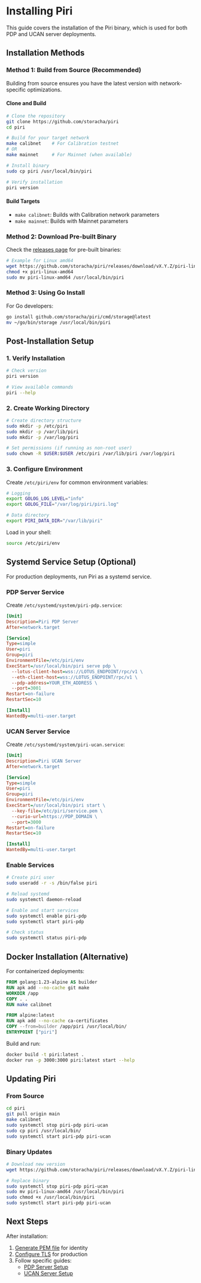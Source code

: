 # Installing Piri

This guide covers the installation of the Piri binary, which is used for both PDP and UCAN server deployments.

## Installation Methods

### Method 1: Build from Source (Recommended)

Building from source ensures you have the latest version with network-specific optimizations.

#### Clone and Build

```bash
# Clone the repository
git clone https://github.com/storacha/piri
cd piri

# Build for your target network
make calibnet    # For Calibration testnet
# OR
make mainnet     # For Mainnet (when available)

# Install binary
sudo cp piri /usr/local/bin/piri

# Verify installation
piri version
```

#### Build Targets

- `make calibnet`: Builds with Calibration network parameters
- `make mainnet`: Builds with Mainnet parameters

### Method 2: Download Pre-built Binary

Check the [releases page](https://github.com/storacha/piri/releases) for pre-built binaries:

```bash
# Example for Linux amd64
wget https://github.com/storacha/piri/releases/download/vX.Y.Z/piri-linux-amd64
chmod +x piri-linux-amd64
sudo mv piri-linux-amd64 /usr/local/bin/piri
```

### Method 3: Using Go Install

For Go developers:

```bash
go install github.com/storacha/piri/cmd/storage@latest
mv ~/go/bin/storage /usr/local/bin/piri
```

## Post-Installation Setup

### 1. Verify Installation

```bash
# Check version
piri version

# View available commands
piri --help
```

### 2. Create Working Directory

```bash
# Create directory structure
sudo mkdir -p /etc/piri
sudo mkdir -p /var/lib/piri
sudo mkdir -p /var/log/piri

# Set permissions (if running as non-root user)
sudo chown -R $USER:$USER /etc/piri /var/lib/piri /var/log/piri
```

### 3. Configure Environment

Create `/etc/piri/env` for common environment variables:

```bash
# Logging
export GOLOG_LOG_LEVEL="info"
export GOLOG_FILE="/var/log/piri/piri.log"

# Data directory
export PIRI_DATA_DIR="/var/lib/piri"
```

Load in your shell:
```bash
source /etc/piri/env
```

## Systemd Service Setup (Optional)

For production deployments, run Piri as a systemd service.

### PDP Server Service

Create `/etc/systemd/system/piri-pdp.service`:

```ini
[Unit]
Description=Piri PDP Server
After=network.target

[Service]
Type=simple
User=piri
Group=piri
EnvironmentFile=/etc/piri/env
ExecStart=/usr/local/bin/piri serve pdp \
  --lotus-client-host=wss://LOTUS_ENDPOINT/rpc/v1 \
  --eth-client-host=wss://LOTUS_ENDPOINT/rpc/v1 \
  --pdp-address=YOUR_ETH_ADDRESS \
  --port=3001
Restart=on-failure
RestartSec=10

[Install]
WantedBy=multi-user.target
```

### UCAN Server Service

Create `/etc/systemd/system/piri-ucan.service`:

```ini
[Unit]
Description=Piri UCAN Server
After=network.target

[Service]
Type=simple
User=piri
Group=piri
EnvironmentFile=/etc/piri/env
ExecStart=/usr/local/bin/piri start \
  --key-file=/etc/piri/service.pem \
  --curio-url=https://PDP_DOMAIN \
  --port=3000
Restart=on-failure
RestartSec=10

[Install]
WantedBy=multi-user.target
```

### Enable Services

```bash
# Create piri user
sudo useradd -r -s /bin/false piri

# Reload systemd
sudo systemctl daemon-reload

# Enable and start services
sudo systemctl enable piri-pdp
sudo systemctl start piri-pdp

# Check status
sudo systemctl status piri-pdp
```

## Docker Installation (Alternative)

For containerized deployments:

```dockerfile
FROM golang:1.23-alpine AS builder
RUN apk add --no-cache git make
WORKDIR /app
COPY . .
RUN make calibnet

FROM alpine:latest
RUN apk add --no-cache ca-certificates
COPY --from=builder /app/piri /usr/local/bin/
ENTRYPOINT ["piri"]
```

Build and run:
```bash
docker build -t piri:latest .
docker run -p 3000:3000 piri:latest start --help
```

## Updating Piri

### From Source

```bash
cd piri
git pull origin main
make calibnet
sudo systemctl stop piri-pdp piri-ucan
sudo cp piri /usr/local/bin/
sudo systemctl start piri-pdp piri-ucan
```

### Binary Updates

```bash
# Download new version
wget https://github.com/storacha/piri/releases/download/vX.Y.Z/piri-linux-amd64

# Replace binary
sudo systemctl stop piri-pdp piri-ucan
sudo mv piri-linux-amd64 /usr/local/bin/piri
sudo chmod +x /usr/local/bin/piri
sudo systemctl start piri-pdp piri-ucan
```

## Next Steps

After installation:
1. [Generate PEM file](./pem-file-generation.md) for identity
2. [Configure TLS](./tls-termination.md) for production
3. Follow specific guides:
   - [PDP Server Setup](../guides/pdp-server-piri.md)
   - [UCAN Server Setup](../guides/ucan-server.md)